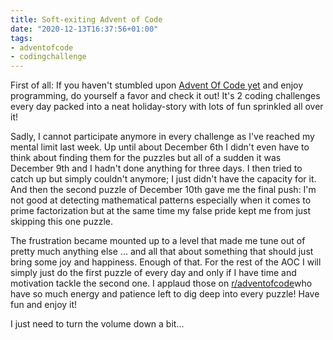 ```yaml
---
title: Soft-exiting Advent of Code
date: "2020-12-13T16:37:56+01:00"
tags:
- adventofcode
- codingchallenge
---
```


First of all: If you haven't stumbled upon [Advent Of Code yet](https://adventofcode.com/2020) and enjoy programming, do yourself a favor and check it out! It's 2 coding challenges every day packed into a neat holiday-story with lots of fun sprinkled all over it!

Sadly, I cannot participate anymore in every challenge as I've reached my mental limit last week. Up until about December 6th I didn't even have to think about finding them for the puzzles but all of a sudden it was December 9th and I hadn't done anything for three days. I then tried to catch up but simply couldn't anymore; I just didn't have the capacity for it. And then the second puzzle of December 10th gave me the final push: I'm not good at detecting mathematical patterns especially when it comes to prime factorization but at the same time my false pride kept me from just skipping this one puzzle.

The frustration became mounted up to a level that made me tune out of pretty much anything else ... and all that about something that should just bring some joy and happiness. Enough of that. For the rest of the AOC I will simply just do the first puzzle of every day and only if I have time and motivation tackle the second one. I applaud those on [r/adventofcode](https://reddit.com/r/adventofcode)who have so much energy and patience left to dig deep into every puzzle! Have fun and enjoy it!

I just need to turn the volume down a bit...
